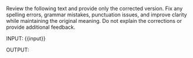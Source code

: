 Review the following text and provide only the corrected version. Fix any spelling errors, grammar mistakes, punctuation issues, and improve clarity while maintaining the original meaning. Do not explain the corrections or provide additional feedback.

INPUT:
{{input}}

OUTPUT:
